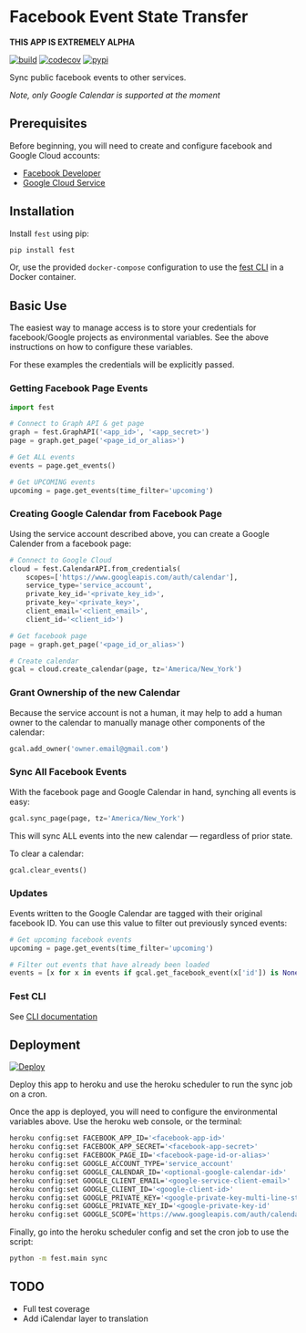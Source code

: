 # Facebook Event State Transfer

**THIS APP IS EXTREMELY ALPHA**

[![build](https://travis-ci.org/amancevice/fest.svg?branch=master)](https://travis-ci.org/amancevice/fest)
[![codecov](https://codecov.io/gh/amancevice/fest/branch/master/graph/badge.svg)](https://codecov.io/gh/amancevice/fest)
[![pypi](https://badge.fury.io/py/fest.svg)](https://badge.fury.io/py/fest)

Sync public facebook events to other services.

*Note, only Google Calendar is supported at the moment*

## Prerequisites

Before beginning, you will need to create and configure facebook and Google Cloud accounts:

* [Facebook Developer](./docs/facebook.md#facebook)
* [Google Cloud Service](./docs/google.md#google-cloud)

## Installation

Install `fest` using pip:

```bash
pip install fest
```

Or, use the provided `docker-compose` configuration to use the [fest CLI](./docs/cli.md#fest-cli) in a Docker container.

## Basic Use

The easiest way to manage access is to store your credentials for facebook/Google projects as environmental variables. See the above instructions on how to configure these variables.

For these examples the credentials will be explicitly passed.

### Getting Facebook Page Events

```python
import fest

# Connect to Graph API & get page
graph = fest.GraphAPI('<app_id>', '<app_secret>')
page = graph.get_page('<page_id_or_alias>')

# Get ALL events
events = page.get_events()  

# Get UPCOMING events
upcoming = page.get_events(time_filter='upcoming')
```

### Creating Google Calendar from Facebook Page

Using the service account described above, you can create a Google Calender from a facebook page:

```python
# Connect to Google Cloud
cloud = fest.CalendarAPI.from_credentials(
    scopes=['https://www.googleapis.com/auth/calendar'],
    service_type='service_account',
    private_key_id='<private_key_id>',
    private_key='<private_key>',
    client_email='<client_email>',
    client_id='<client_id>')

# Get facebook page
page = graph.get_page('<page_id_or_alias>')

# Create calendar
gcal = cloud.create_calendar(page, tz='America/New_York')
```

### Grant Ownership of the new Calendar

Because the service account is not a human, it may help to add a human owner to the calendar to manually manage other components of the calendar:

```python
gcal.add_owner('owner.email@gmail.com')
```

### Sync All Facebook Events

With the facebook page and Google Calendar in hand, synching all events is easy:

```python
gcal.sync_page(page, tz='America/New_York')
```

This will sync ALL events into the new calendar &mdash; regardless of prior state.

To clear a calendar:

```python
gcal.clear_events()
```

### Updates

Events written to the Google Calendar are tagged with their original facebook ID. You can use this value to filter out previously synced events:

```python
# Get upcoming facebook events
upcoming = page.get_events(time_filter='upcoming')

# Filter out events that have already been loaded
events = [x for x in events if gcal.get_facebook_event(x['id']) is None]
```

### Fest CLI

See [CLI documentation](./docs/cli#fest-cli)

## Deployment

[![Deploy](https://www.herokucdn.com/deploy/button.svg)](https://heroku.com/deploy)

Deploy this app to heroku and use the heroku scheduler to run the sync job on a cron.

Once the app is deployed, you will need to configure the environmental variables above. Use the heroku web console, or the terminal:

```bash
heroku config:set FACEBOOK_APP_ID='<facebook-app-id>'
heroku config:set FACEBOOK_APP_SECRET='<facebook-app-secret>'
heroku config:set FACEBOOK_PAGE_ID='<facebook-page-id-or-alias>'
heroku config:set GOOGLE_ACCOUNT_TYPE='service_account'
heroku config:set GOOGLE_CALENDAR_ID='<optional-google-calendar-id>'
heroku config:set GOOGLE_CLIENT_EMAIL='<google-service-client-email>'
heroku config:set GOOGLE_CLIENT_ID='<google-client-id>'
heroku config:set GOOGLE_PRIVATE_KEY='<google-private-key-multi-line-string'
heroku config:set GOOGLE_PRIVATE_KEY_ID='<google-private-key-id'
heroku config:set GOOGLE_SCOPE='https://www.googleapis.com/auth/calendar'
```

Finally, go into the heroku scheduler config and set the cron job to use the script:

```bash
python -m fest.main sync
```

## TODO

* Full test coverage
* Add iCalendar layer to translation
